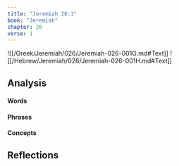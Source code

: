 ```yaml
---
title: "Jeremiah 26:1"
book: "Jeremiah"
chapter: 26
verse: 1
---
```

![[/Greek/Jeremiah/026/Jeremiah-026-001G.md#Text]]
![[/Hebrew/Jeremiah/026/Jeremiah-026-001H.md#Text]]

## Analysis

#### Words

#### Phrases

#### Concepts

## Reflections
